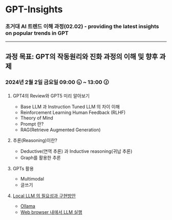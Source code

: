 # GPT-Insights

### 초거대 AI 트렌드 이해 과정(02.02) - providing the latest insights on popular trends in GPT
-----
과정 목표: GPT의 작동원리와 진화 과정의 이해 및 향후 과제
-----

### 2024년 2월 2일 금요일 09:00 🕤 ~ 13:00 🕜



1. GPT4의 Review와 GPT5 미리 알아보기

   - Base LLM 과 Instruction Tuned LLM 의 차이 이해
   - Reinforcement Learning Human Feedback (RLHF)
   - Theory of Mind
   - Prompt 란?
   - RAG(Retrieve Augmented Generation)

2. 추론(Reasoning)이란?

   - Deductive(연역 추론) 과 Inductive reasoning(귀납 추론)
   - Graph를 활용한 추론

3. GPTs 활용

   - Multimodal
   - 글쓰기 

4. [Local LLM 의 필요성과 구현방안](https://drive.google.com/file/d/1bGLnr_m0CP7sDhip3cEgjpCmfYa_Injf/view?usp=sharing)

   - [Ollama](https://ollama.ai/library?sort=popular)
   - [Web browser 내에서 LLM 실행](https://drive.google.com/file/d/1f0iEYzn7YdUM_aqVWl1VnVYo4DdQebTB/view?usp=sharing)
